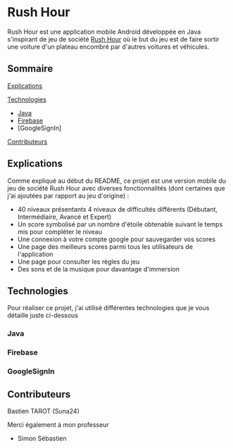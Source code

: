 # Rush Hour

Rush Hour est une application mobile Android développée en Java s'inspirant de jeu de société <a href="https://www.jeuxetcompagnie.fr/rushhour-jeu-reflexion-a-partir-de-8-ans/#:~:text=R%C3%A8gle%20du%20Rush%20Hour%20%3A%20d%C3%A9placez,voiture%20de%20quitter%20l'embouteillage.&text=Restriction%20%3A%20il%20est%20interdit%20de,les%20camions%20bloquant%20le%20passage.">Rush Hour</a> où le but du jeu est de faire sortir une voiture d'un plateau encombré par d'autres voitures et véhicules.

## Sommaire

[Explications](https://github.com/Suna24/Rush_Hour/blob/master/README.md#explications)

[Technologies](https://github.com/Suna24/Rush_Hour/blob/master/README.md#technologies)
- [Java](https://github.com/Suna24/Rush_Hour/blob/master/README.md#java)
- [Firebase](https://github.com/Suna24/Rush_Hour/blob/master/README.md#firebase)
- [GoogleSignIn]

[Contributeurs](https://github.com/Suna24/Rush_Hour/blob/master/README.md#contributeurs)

## Explications

Comme expliqué au début du README, ce projet est une version mobile du jeu de société Rush Hour avec diverses fonctionnalités (dont certaines que j'ai ajoutées par rapport au jeu d'origine) :
  - 40 niveaux présentants 4 niveaux de difficultés différents (Débutant, Intermédiaire, Avancé et Expert)
  - Un score symbolisé par un nombre d'étoile obtenable suivant le temps mis pour compléter le niveau
  - Une connexion à votre compte google pour sauvegarder vos scores
  - Une page des meilleurs scores parmi tous les utilisateurs de l'application
  - Une page pour consulter les règles du jeu
  - Des sons et de la musique pour davantage d'immersion

## Technologies

Pour réaliser ce projet, j'ai utilisé différentes technologies que je vous détaille juste ci-dessous

### Java

### Firebase

### GoogleSignIn

## Contributeurs

Bastien TAROT (Suna24)

Merci également à mon professeur
- Simon Sébastien
